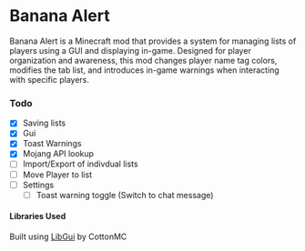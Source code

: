 # Banana Alert
Banana Alert is a Minecraft mod that provides a system for managing lists of players using a GUI and displaying in-game. Designed for player organization and awareness, this mod changes player name tag colors, modifies the tab list, and introduces in-game warnings when interacting with specific players.

### Todo
- [x] Saving lists
- [x] Gui
- [x] Toast Warnings
- [x] Mojang API lookup
- [ ] Import/Export of indivdual lists
- [ ] Move Player to list
- [ ] Settings
  - [ ] Toast warning toggle (Switch to chat message)

#### Libraries Used
Built using [LibGui](https://github.com/CottonMC/LibGui) by CottonMC